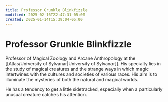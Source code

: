 ```yaml
---
title: Professor Grunkle Blinkfizzle
modified: 2025-02-16T22:47:31-05:00
created: 2025-01-14T15:39:04-05:00
---
```


# Professor Grunkle Blinkfizzle

Professor of Magical Zoology and Arcane Anthropology at the [[Atlas/University of Sylvanar|University of Sylvanar]]. His specialty lies in the study of magical creatures and the strange ways in which magic intertwines with the cultures and societies of various races. His aim is to illuminate the mysteries of both the natural and magical worlds.

He has a tendency to get a little sidetracked, especially when a particularly unusual creature catches his attention.